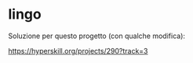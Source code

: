 # lingo

Soluzione per questo progetto (con qualche modifica):

https://hyperskill.org/projects/290?track=3
